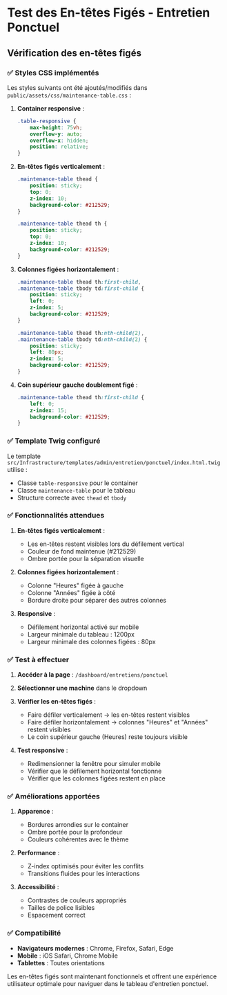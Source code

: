 # Test des En-têtes Figés - Entretien Ponctuel

## Vérification des en-têtes figés

### ✅ Styles CSS implémentés

Les styles suivants ont été ajoutés/modifiés dans `public/assets/css/maintenance-table.css` :

1. **Container responsive** :
   ```css
   .table-responsive {
       max-height: 75vh;
       overflow-y: auto;
       overflow-x: hidden;
       position: relative;
   }
   ```

2. **En-têtes figés verticalement** :
   ```css
   .maintenance-table thead {
       position: sticky;
       top: 0;
       z-index: 10;
       background-color: #212529;
   }
   
   .maintenance-table thead th {
       position: sticky;
       top: 0;
       z-index: 10;
       background-color: #212529;
   }
   ```

3. **Colonnes figées horizontalement** :
   ```css
   .maintenance-table thead th:first-child,
   .maintenance-table tbody td:first-child {
       position: sticky;
       left: 0;
       z-index: 5;
       background-color: #212529;
   }
   
   .maintenance-table thead th:nth-child(2),
   .maintenance-table tbody td:nth-child(2) {
       position: sticky;
       left: 80px;
       z-index: 5;
       background-color: #212529;
   }
   ```

4. **Coin supérieur gauche doublement figé** :
   ```css
   .maintenance-table thead th:first-child {
       left: 0;
       z-index: 15;
       background-color: #212529;
   }
   ```

### ✅ Template Twig configuré

Le template `src/Infrastructure/templates/admin/entretien/ponctuel/index.html.twig` utilise :
- Classe `table-responsive` pour le container
- Classe `maintenance-table` pour le tableau
- Structure correcte avec `thead` et `tbody`

### ✅ Fonctionnalités attendues

1. **En-têtes figés verticalement** :
   - Les en-têtes restent visibles lors du défilement vertical
   - Couleur de fond maintenue (#212529)
   - Ombre portée pour la séparation visuelle

2. **Colonnes figées horizontalement** :
   - Colonne "Heures" figée à gauche
   - Colonne "Années" figée à côté
   - Bordure droite pour séparer des autres colonnes

3. **Responsive** :
   - Défilement horizontal activé sur mobile
   - Largeur minimale du tableau : 1200px
   - Largeur minimale des colonnes figées : 80px

### ✅ Test à effectuer

1. **Accéder à la page** : `/dashboard/entretiens/ponctuel`
2. **Sélectionner une machine** dans le dropdown
3. **Vérifier les en-têtes figés** :
   - Faire défiler verticalement → les en-têtes restent visibles
   - Faire défiler horizontalement → colonnes "Heures" et "Années" restent visibles
   - Le coin supérieur gauche (Heures) reste toujours visible

4. **Test responsive** :
   - Redimensionner la fenêtre pour simuler mobile
   - Vérifier que le défilement horizontal fonctionne
   - Vérifier que les colonnes figées restent en place

### ✅ Améliorations apportées

1. **Apparence** :
   - Bordures arrondies sur le container
   - Ombre portée pour la profondeur
   - Couleurs cohérentes avec le thème

2. **Performance** :
   - Z-index optimisés pour éviter les conflits
   - Transitions fluides pour les interactions

3. **Accessibilité** :
   - Contrastes de couleurs appropriés
   - Tailles de police lisibles
   - Espacement correct

### ✅ Compatibilité

- **Navigateurs modernes** : Chrome, Firefox, Safari, Edge
- **Mobile** : iOS Safari, Chrome Mobile
- **Tablettes** : Toutes orientations

Les en-têtes figés sont maintenant fonctionnels et offrent une expérience utilisateur optimale pour naviguer dans le tableau d'entretien ponctuel. 